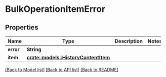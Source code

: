 # BulkOperationItemError

## Properties

Name | Type | Description | Notes
------------ | ------------- | ------------- | -------------
**error** | **String** |  | 
**item** | [**crate::models::HistoryContentItem**](HistoryContentItem.md) |  | 

[[Back to Model list]](../README.md#documentation-for-models) [[Back to API list]](../README.md#documentation-for-api-endpoints) [[Back to README]](../README.md)


